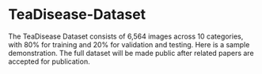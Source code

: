 # TeaDisease-Dataset
The TeaDisease Dataset consists of 6,564 images across 10 categories, with 80% for training and 20% for validation and testing. Here is a sample demonstration. The full dataset will be made public after related papers are accepted for publication.
